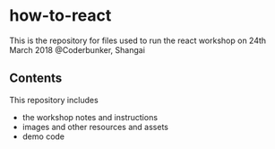 # how-to-react

This is the repository for files used to run the react workshop on 24th March 2018 @Coderbunker, Shangai

## Contents

This repository includes 
- the workshop notes and instructions
- images and other resources and assets
- demo code
